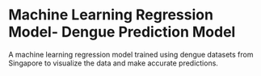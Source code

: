 # Machine Learning Regression Model- Dengue Prediction Model
A machine learning regression model trained using dengue datasets from Singapore to visualize the data and make accurate predictions.
